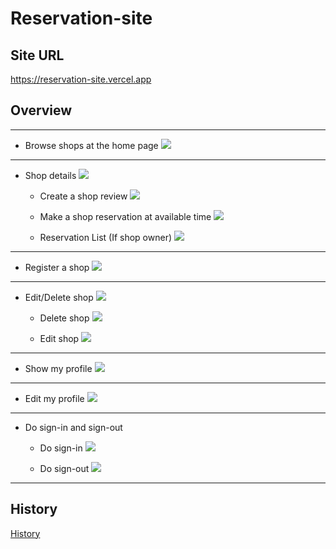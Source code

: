 # Reservation-site

## Site URL

https://reservation-site.vercel.app

## Overview

---

- Browse shops at the home page
  ![](/public/1-browse-shops.PNG)

---

- Shop details
  ![](/public/2-shop-details.PNG)

  - Create a shop review
    ![](/public/3-write-review.PNG)

  - Make a shop reservation at available time
    ![](/public/4-reservate-shop.PNG)

  - Reservation List (If shop owner)
    ![](/public/7-reservation-list.png)

---

- Register a shop
  ![](/public/5-register-shop.png)

---

- Edit/Delete shop
  ![](/public/6-shop-delete-edit.png)

  - Delete shop
    ![](/public/6-1-shop-delete.png)

  - Edit shop
    ![](/public/6-2-shop-edit.png)

---

- Show my profile
  ![](/public/8-show-my-profile.png)

---

- Edit my profile
  ![](/public/9-edit-my-profile.png)

---

- Do sign-in and sign-out

  - Do sign-in
    ![](/public/10-1-do-sign-in.png)

  - Do sign-out
    ![](/public/10-2-do-sign-out.png)

---

## History

[History](/history.md)
